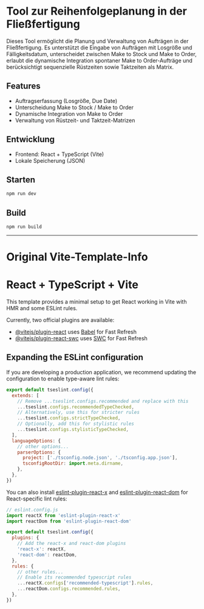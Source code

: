 # Tool zur Reihenfolgeplanung in der Fließfertigung

Dieses Tool ermöglicht die Planung und Verwaltung von Aufträgen in der Fließfertigung. Es unterstützt die Eingabe von Aufträgen mit Losgröße und Fälligkeitsdatum, unterscheidet zwischen Make to Stock und Make to Order, erlaubt die dynamische Integration spontaner Make to Order-Aufträge und berücksichtigt sequenzielle Rüstzeiten sowie Taktzeiten als Matrix.

## Features
- Auftragserfassung (Losgröße, Due Date)
- Unterscheidung Make to Stock / Make to Order
- Dynamische Integration von Make to Order
- Verwaltung von Rüstzeit- und Taktzeit-Matrizen

## Entwicklung
- Frontend: React + TypeScript (Vite)
- Lokale Speicherung (JSON)

## Starten
```bash
npm run dev
```

## Build
```bash
npm run build
```

---

# Original Vite-Template-Info

# React + TypeScript + Vite

This template provides a minimal setup to get React working in Vite with HMR and some ESLint rules.

Currently, two official plugins are available:

- [@vitejs/plugin-react](https://github.com/vitejs/vite-plugin-react/blob/main/packages/plugin-react) uses [Babel](https://babeljs.io/) for Fast Refresh
- [@vitejs/plugin-react-swc](https://github.com/vitejs/vite-plugin-react/blob/main/packages/plugin-react-swc) uses [SWC](https://swc.rs/) for Fast Refresh

## Expanding the ESLint configuration

If you are developing a production application, we recommend updating the configuration to enable type-aware lint rules:

```js
export default tseslint.config({
  extends: [
    // Remove ...tseslint.configs.recommended and replace with this
    ...tseslint.configs.recommendedTypeChecked,
    // Alternatively, use this for stricter rules
    ...tseslint.configs.strictTypeChecked,
    // Optionally, add this for stylistic rules
    ...tseslint.configs.stylisticTypeChecked,
  ],
  languageOptions: {
    // other options...
    parserOptions: {
      project: ['./tsconfig.node.json', './tsconfig.app.json'],
      tsconfigRootDir: import.meta.dirname,
    },
  },
})
```

You can also install [eslint-plugin-react-x](https://github.com/Rel1cx/eslint-react/tree/main/packages/plugins/eslint-plugin-react-x) and [eslint-plugin-react-dom](https://github.com/Rel1cx/eslint-react/tree/main/packages/plugins/eslint-plugin-react-dom) for React-specific lint rules:

```js
// eslint.config.js
import reactX from 'eslint-plugin-react-x'
import reactDom from 'eslint-plugin-react-dom'

export default tseslint.config({
  plugins: {
    // Add the react-x and react-dom plugins
    'react-x': reactX,
    'react-dom': reactDom,
  },
  rules: {
    // other rules...
    // Enable its recommended typescript rules
    ...reactX.configs['recommended-typescript'].rules,
    ...reactDom.configs.recommended.rules,
  },
})
```
